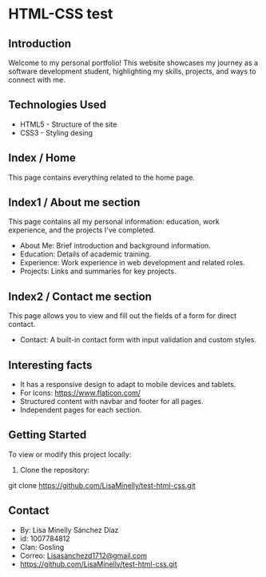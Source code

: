 # HTML-CSS test

## Introduction
Welcome to my personal portfolio! 
This website showcases my journey as a software development student, highlighting my skills, projects, and ways to connect with me.

## Technologies Used

- HTML5 - Structure of the site
- CSS3 - Styling desing

## Index / Home
This page contains everything related to the home page.

   
## Index1 / About me section
This page contains all my personal information: education, work experience, and the projects I've completed.
 - About Me: Brief introduction and background information.
 - Education: Details of academic training.
 - Experience: Work experience in web development and related roles.
 - Projects: Links and summaries for key projects.
 

## Index2 / Contact me section
This page allows you to view and fill out the fields of a form for direct contact.
  - Contact: A built-in contact form with input validation and custom styles.
    
## Interesting facts
- It has a responsive design to adapt to mobile devices and tablets.
- For Icons: https://www.flaticon.com/
- Structured content with navbar and footer for all pages.
- Independent pages for each section.

## Getting Started

To view or modify this project locally:

1. Clone the repository:

git clone https://github.com/LisaMinelly/test-html-css.git


## Contact
- By: Lisa Minelly Sánchez Díaz
- id: 1007784812
- Clan: Gosling
- Correo: Lisasanchezd1712@gmail.com
- https://github.com/LisaMinelly/test-html-css.git
